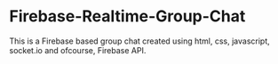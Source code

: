 # Firebase-Realtime-Group-Chat
This is a Firebase based group chat created using html, css, javascript, socket.io and ofcourse, Firebase API.
